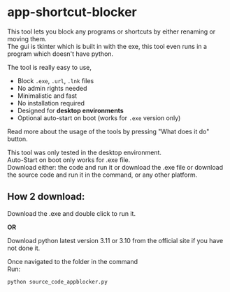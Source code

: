 # app-shortcut-blocker

This tool lets you block any programs or shortcuts by either renaming or moving them.  
The gui is tkinter which is built in with the exe, this tool even runs in a program which doesn't have python.

The tool is really easy to use,

-  Block `.exe`, `.url`, `.lnk` files
-  No admin rights needed
-  Minimalistic and fast
-  No installation required
-  Designed for **desktop environments**
-  Optional auto-start on boot (works for `.exe` version only)

Read more about the usage of the tools by pressing "What does it do" button.

This tool was only tested in the desktop environment.  
Auto-Start on boot only works for .exe file.  
Download either: the code and run it or download the .exe file or download the source code and run it in the command, or any other platform.

## How 2 download:

Download the .exe and double click to run it.

**OR**

Download python latest version 3.11 or 3.10 from the official site if you have not done it.

Once navigated to the folder in the command  
Run:
```bash
python source_code_appblocker.py
